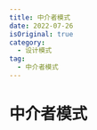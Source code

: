```yaml
---
title: 中介者模式
date: 2022-07-26
isOriginal: true
category:
  - 设计模式
tag:
  - 中介者模式
---
```


# 中介者模式

<!-- more -->